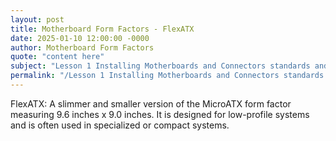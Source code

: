 ```yaml
---
layout: post
title: Motherboard Form Factors - FlexATX
date: 2025-01-10 12:00:00 -0000
author: Motherboard Form Factors
quote: "content here"
subject: "Lesson 1 Installing Motherboards and Connectors standards and specifications"
permalink: "/Lesson 1 Installing Motherboards and Connectors standards and specifications/Motherboard Form Factors/Motherboard Form Factors - FlexATX"
---
```


FlexATX: A slimmer and smaller version of the MicroATX form factor measuring 9.6 inches x 9.0 inches. It is designed for low-profile systems and is often used in specialized or compact systems.
